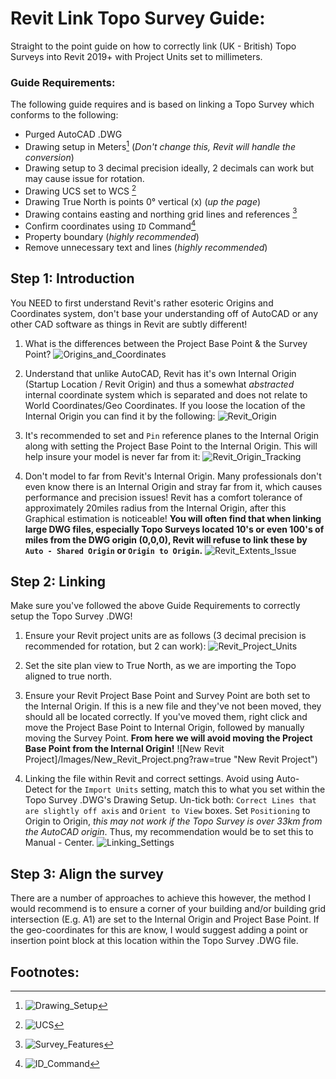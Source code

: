 # Revit Link Topo Survey Guide:

Straight to the point guide on how to correctly link (UK - British) Topo Surveys into Revit 2019+ with Project Units set to millimeters.

### Guide Requirements:

The following guide requires and is based on linking a Topo Survey which conforms to the following:

- Purged AutoCAD .DWG
- Drawing setup in Meters[^1] (_Don't change this, Revit will handle the conversion_)
- Drawing setup to 3 decimal precision ideally, 2 decimals can work but may cause issue for rotation.
- Drawing UCS set to WCS [^2]
- Drawing True North is points 0° vertical (x) (_up the page_)
- Drawing contains easting and northing grid lines and references [^3]
- Confirm coordinates using `ID` Command[^4]
- Property boundary (_highly recommended_)
- Remove unnecessary text and lines (_highly recommended_)

## Step 1: Introduction

You NEED to first understand Revit's rather esoteric Origins and Coordinates system, don't base your understanding off of AutoCAD or any other CAD software as things in Revit are subtly different!

1. What is the differences between the Project Base Point & the Survey Point?
   ![Origins_and_Coordinates](Images/Revit_Origin_and_Coords.png?raw=true "Origins and Coordinates")

2. Understand that unlike AutoCAD, Revit has it's own Internal Origin (Startup Location / Revit Origin) and thus a somewhat _abstracted_ internal coordinate system which is separated and does not relate to World Coordinates/Geo Coordinates. If you loose the location of the Internal Origin you can find it by the following:
   ![Revit_Origin](Images/Revit_Origin.png?raw=true "Revit Origin")

3. It's recommended to set and `Pin` reference planes to the Internal Origin along with setting the Project Base Point to the Internal Origin. This will help insure your model is never far from it:
   ![Revit_Origin_Tracking](Images/Revit_Origin_Tracking.png?raw=true "Revit Origin Tracking")

4. Don't model to far from Revit's Internal Origin. Many professionals don't even know there is an Internal Origin and stray far from it, which causes performance and precision issues! Revit has a comfort tolerance of approximately 20miles radius from the Internal Origin, after this Graphical estimation is noticeable! **You will often find that when linking large DWG files, especially Topo Surveys located 10's or even 100's of miles from the DWG origin (0,0,0), Revit will refuse to link these by `Auto - Shared Origin` or `Origin to Origin`.**
   ![Revit_Extents_Issue](Images/Revit_Extents_Issue.png?raw=true "Revit Extents Issue")

## Step 2: Linking

Make sure you've followed the above Guide Requirements to correctly setup the Topo Survey .DWG!

1. Ensure your Revit project units are as follows (3 decimal precision is recommended for rotation, but 2 can work):
   ![Revit_Project_Units](Images/Revit_Project_Units.png?raw=true "Revit Project Units")

2. Set the site plan view to True North, as we are importing the Topo aligned to true north.

3. Ensure your Revit Project Base Point and Survey Point are both set to the Internal Origin. If this is a new file and they've not been moved, they should all be located correctly. If you've moved them, right click and move the Project Base Point to Internal Origin, followed by manually moving the Survey Point. **From here we will avoid moving the Project Base Point from the Internal Origin!**
   ![New Revit Project]/Images/New_Revit_Project.png?raw=true "New Revit Project")

4. Linking the file within Revit and correct settings. Avoid using Auto-Detect for the `Import Units` setting, match this to what you set within the Topo Survey .DWG's Drawing Setup. Un-tick both: `Correct Lines that are slightly off axis` and `Orient to View` boxes. Set `Positioning` to Origin to Origin, _this may not work if the Topo Survey is over 33km from the AutoCAD origin_. Thus, my recommendation would be to set this to Manual - Center.
   ![Linking_Settings](Images/Linking.png?raw=true "Linking Settings")

## Step 3: Align the survey

There are a number of approaches to achieve this however, the method I would recommend is to ensure a corner of your building and/or building grid intersection (E.g. A1) are set to the Internal Origin and Project Base Point. If the geo-coordinates for this are know, I would suggest adding a point or insertion point block at this location within the Topo Survey .DWG file.

## Footnotes:

[^1]: ![Drawing_Setup](Images/Drawing_Setup.png?raw=true "Drawing Setup")
[^2]: ![UCS](Images/UCS.png?raw=true "UCS")
[^3]: ![Survey_Features](Images/Survey_Features.png?raw=true "Survey Features")
[^4]: ![ID_Command](Images/ID_Command.png?raw=true "ID Command")
